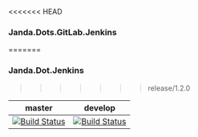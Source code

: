 <<<<<<< HEAD
### Janda.Dots.GitLab.Jenkins
=======
### Janda.Dot.Jenkins
>>>>>>> release/1.2.0

| master | develop |
|:------:|:-----------:|
|[![Build Status](http://nas:8081/buildStatus/icon?job=Janda.Dot.Jenkins/master)](http://nas:8081/job/Janda.Dot.Jenkins/job/master)|[![Build Status](http://nas:8081/buildStatus/icon?job=Janda.Dot.Jenkins/develop)](http://nas:8081/job/Janda.Dot.Jenkins/job/develop)|





